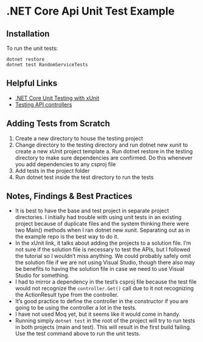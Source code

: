 # .NET Core Api Unit Test Example
## Installation
To run the unit tests:
```
dotnet restore
dotnet test RandomServiceTests
```

## Helpful Links
- [.NET Core Unit Testing with xUnit](https://docs.microsoft.com/en-us/dotnet/core/testing/unit-testing-with-dotnet-test)
- [Testing API controllers](https://docs.microsoft.com/en-us/aspnet/core/mvc/controllers/testing?view=aspnetcore-2.1)

## Adding Tests from Scratch
1. Create a new directory to house the testing project
2. Change directory to the testing directory and run dotnet new xunit to create a new xUnit project template
    a. Run dotnet restore in the testing directory to make sure dependencies are confirmed. Do this whenever you add dependencies to any csproj file
3. Add tests in the project folder
4. Run dotnet test inside the test directory to run the tests

## Notes, Findings & Best Practices
- It is best to have the base and test project in separate project directories. I initially had trouble with using unit tests in an existing project because of duplicate files and the system thinking there were two Main() methods when I ran dotnet new xunit. Separating out as in the example repo is the best way to do it.
- In the xUnit link, it talks about adding the projects to a solution file. I’m not sure if the solution file is necessary to test the APIs, but I followed the tutorial so I wouldn’t miss anything. We could probably safely omit the solution file if we are not using Visual Studio, though there also may be benefits to having the solution file in case we need to use Visual Studio for something.
- I had to mirror a dependency in the test’s csproj file because the test file would not recognize the `controller.Get()` call due to it not recognizing the ActionResult type from the controller.
- It’s good practice to define the controller in the constructor if you are going to be using the controller a lot in the tests.
- I have not used Moq yet, but it seems like it would come in handy.
- Running simply `dotnet test` in the root of the project will try to run tests in both projects (main and test). This will result in the first build failing. Use the test command above to run the unit tests.
